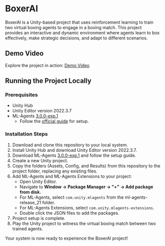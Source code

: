 # BoxerAI
BoxerAI is a Unity-based project that uses reinforcement learning to train two virtual boxing agents to engage in a boxing match. This project provides an interactive and dynamic environment where agents learn to box effectively, make strategic decisions, and adapt to different scenarios.

## Demo Video
Explore the project in action: [Demo Video](https://drive.google.com/file/d/12G3z1rOSaekJT9X4y-fugLXYbIy_zyG5/view?usp=sharing)

## Running the Project Locally

### Prerequisites

- Unity Hub
- Unity Editor version 2022.3.7
- ML-Agents [3.0.0-exp.1](https://github.com/Unity-Technologies/ml-agents/releases)
  - Follow the [official guide](https://github.com/Unity-Technologies/ml-agents/blob/develop/docs/Getting-Started.md) for setup.

### Installation Steps

1. Download and clone this repository to your local system.
2. Install Unity Hub and download Unity Editor version 2022.3.7.
3. Download ML-Agents [3.0.0-exp.1](https://github.com/Unity-Technologies/ml-agents/releases) and follow the setup guide.
4. Create a new Unity project.
5. Copy the folders (Assets, Config, and Results) from this repository to the project folder, replacing any existing files.
6. Add ML-Agents and ML-Agents Extensions to your project:
   - Open Unity Editor.
   - Navigate to **Window -> Package Manager -> "+" -> Add package from disk.**
   - For ML-Agents, select `com.unity.mlagents` from the ml-agents-release_21 folder.
   - For ML-Agents Extensions, select `com.unity.mlagents-extensions`.
   - Double click the JSON files to add the packages.
7. Project setup is complete.
8. Play the Unity project to witness the virtual boxing match between two trained agents.

Your system is now ready to experience the BoxerAI project!

